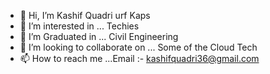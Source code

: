 - 👋 Hi, I’m Kashif Quadri urf Kaps
- 👀 I’m interested in ... Techies
- 🌱 I’m Graduated in ... Civil Engineering 
- 💞️ I’m looking to collaborate on ... Some of the Cloud Tech
- 📫 How to reach me ...Email :- kashifquadri36@gmail.com

<!---
kaps-36/kaps-36 is a ✨ special ✨ repository because its `README.md` (this file) which appears on your GitHub profile.
You can click the Preview link to take a look at your changes.
--->
